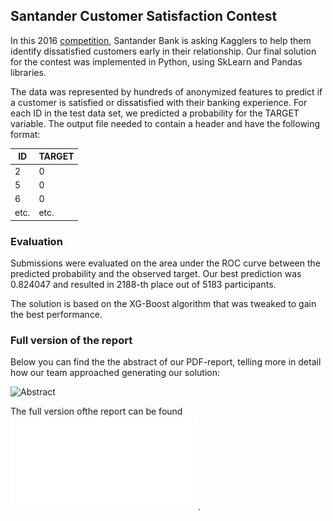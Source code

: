 ## Santander Customer Satisfaction Contest

In this 2016 [competition](https://www.kaggle.com/c/santander-customer-satisfaction#description), Santander Bank is asking Kagglers to help them identify dissatisfied customers early in their relationship. Our final solution for the contest was implemented in Python, using SkLearn and Pandas libraries.

The data was represented by hundreds of anonymized features to predict if a customer is satisfied or dissatisfied with their banking experience. For each ID in the test data set, we predicted a probability for the TARGET variable. The output file needed to contain a header and have the following format:

| ID | TARGET |
|----|--------|
|2|0|
|5|0|
|6|0|
|etc.|etc.|

### Evaluation

Submissions were evaluated on the area under the ROC curve between the predicted probability and the observed target. Our best prediction was 0.824047 and resulted in 2188-th place out of 5183 participants.

The solution is based on the XG-Boost algorithm that was tweaked to gain the best performance.

### Full version of the report

Below you can find the the abstract of our PDF-report, telling more in detail how our team approached generating our solution:

![Abstract](/images/images/MLCLASS_Spring16_Kupchenko_Shenoy_1d.png)

The full version ofthe report can be found ![here](/MLCLASS_Spring16_Kupchenko_Shenoy_1d.pdf).
